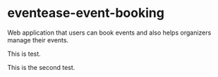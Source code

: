 # eventease-event-booking

Web application that users can book events and also helps organizers manage their events.

This is test.

This is the second test.
